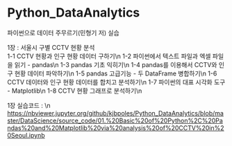 # Python_DataAnalytics
파이썬으로 데이터 주무르기(민형기 저) 실습


1장 : 서울시 구별 CCTV 현황 분석\
1-1 CCTV 현황과 인구 현황 데이터 구하기\n
1-2 파이썬에서 텍스트 파일과 엑셀 파일을 읽기 - pandas\n
1-3 pandas 기초 익히기\n
1-4 pandas를 이용해서 CCTV와 인구 현황 데이터 파악하기\n
1-5 pandas 고급기능 - 두 DataFrame 병합하기\n
1-6 CCTV 데이터와 인구 현황 데이터를 합치고 분석하기\n
1-7 파이썬의 대표 시각화 도구 - Matplotlib\n
1-8 CCTV 현황 그래프로 분석하기\n

1장 실습코드 : \n
https://nbviewer.jupyter.org/github/kjbpoles/Python_DataAnalytics/blob/master/DataScience/source_code/01.%20Basic%20of%20Python%2C%20Pandas%20and%20Matplotlib%20via%20analysis%20of%20CCTV%20in%20Seoul.ipynb
